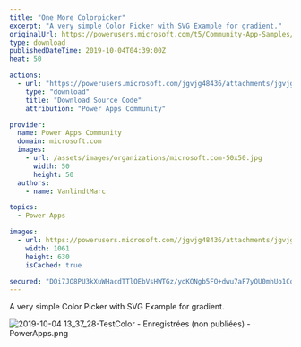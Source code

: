 ```yaml
---
title: "One More Colorpicker"
excerpt: "A very simple Color Picker with SVG Example for gradient."
originalUrl: https://powerusers.microsoft.com/t5/Community-App-Samples/One-More-Colorpicker/td-p/375980
type: download
publishedDateTime: 2019-10-04T04:39:00Z
heat: 50

actions:
  - url: "https://powerusers.microsoft.com/jgvjg48436/attachments/jgvjg48436/AppFeedbackGallery/274/2/TestColor.msapp"
    type: "download"
    title: "Download Source Code"
    attribution: "Power Apps Community"

provider:
  name: Power Apps Community
  domain: microsoft.com
  images:
    - url: /assets/images/organizations/microsoft.com-50x50.jpg
      width: 50
      height: 50
  authors:
    - name: VanlindtMarc

topics:
  - Power Apps

images:
  - url: https://powerusers.microsoft.com//jgvjg48436/attachments/jgvjg48436/AppFeedbackGallery/274/1/2019-10-04%2013_37_28-TestColor%20-%20Enregistr%C3%A9es%20(non%20publi%C3%A9es)%20-%20PowerApps.png
    width: 1061
    height: 630
    isCached: true

secured: "DOi7JO8PU3kXuWHacdTTlOEbVsHWTGz/yoKONgb5FQ+dwu7aF7yQU0mhUo1CqADdeymi2hoE6bUW4ucVnT7vjKEOLWaZx+TumZPMoVkcX1nfV6G8IXAdMyF9teh1r1rykeC/Lh+mLOqLRScaVhLVrUzK7ggnd3lIPmaAbC+765/LJpEMBUSV5FjMeLKznaO+r+4OAeuvBPpczEH5Bxdc61/K5h/RDCPed5Q3/itatywvTEABnjokXd5xYkMUMQOxZOE4S9ohJzOPKurtIVIFvppQrx2E7yvy2cdyRgUjDDaifnGqQJpzexwoXDq2//j9j8mrUEqyTvfqyn5FjwzklkeifhnDD86kNJiW9ruAn/osGpp52qB33rGNapKf6Sl/wXj5Vx4Z+KtHoTc0roOxkA==;FghwtjXU8v1tT4xt+SrQEA=="
---
```

<p>A very simple Color Picker with SVG Example for gradient.</p><p><span class="lia-inline-image-display-wrapper lia-image-align-inline" image-alt="2019-10-04 13_37_28-TestColor - Enregistrées (non publiées) - PowerApps.png" style="width: 999px;"><img src="https://powerusers.microsoft.com/t5/image/serverpage/image-id/91073i11757D0B88BFDBE6/image-size/large?v=1.0&amp;px=999" title="2019-10-04 13_37_28-TestColor - Enregistrées (non publiées) - PowerApps.png" alt="2019-10-04 13_37_28-TestColor - Enregistrées (non publiées) - PowerApps.png" li-image-url="https://powerusers.microsoft.com/t5/image/serverpage/image-id/91073i11757D0B88BFDBE6?v=1.0" li-image-display-id="'91073i11757D0B88BFDBE6'" li-message-uid="'375980'" li-messages-message-image="true" li-bindable="" class="lia-media-image" tabindex="0" li-bypass-lightbox-when-linked="true" li-use-hover-links="false"></span></p>

